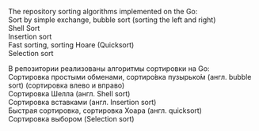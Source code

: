 The repository sorting algorithms implemented on the Go:  
Sort by simple exchange, bubble sort (sorting the left and right)  
Shell Sort  
Insertion sort  
Fast sorting, sorting Hoare (Quicksort)  
Selection sort  

В репозитории реализованы алгоритмы сортировки на Go:  
    Сортировка простыми обменами, сортиро́вка пузырько́м (англ. bubble sort) (сортировка влево и вправо)  
    Сортировка Шелла (англ. Shell sort)  
    Сортировка вставками (англ. Insertion sort)  
    Быстрая сортировка, сортировка Хоара (англ. quicksort)  
    Сортировка выбором (Selection sort)  
